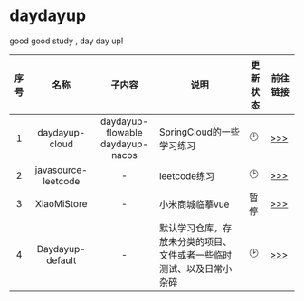 # daydayup

good good study , day day up!

| 序号 |        名称         |                 子内容                  | 说明                                                         | 更新状态 | 前往链接                                                 |
| :--: | :-----------------: | :-------------------------------------: | ------------------------------------------------------------ | -------- | -------------------------------------------------------- |
|  1   |   daydayup-cloud    | daydayup-flowable<br>daydayup-nacos<br> | SpringCloud的一些学习练习                                    | 🕑        | [>>>](https://github.com/1065464173/daydayup-cloud)      |
|  2   | javasource-leetcode |                    -                    | leetcode练习                                                 | 🕑      | [>>>](https://github.com/1065464173/Javasource_leetcode) |
|  3   |     XiaoMiStore     |                    -                    | 小米商城临摹vue                                              | 暂停     | [>>>](https://github.com/1065464173/XiaoMiStore)         |
|  4   |  Daydayup-default   |                    -                    | 默认学习仓库，存放未分类的项目、文件或者一些临时测试、以及日常小杂碎 | 🕑        | [>>>](https://github.com/1065464173/daydayup-default)    |

